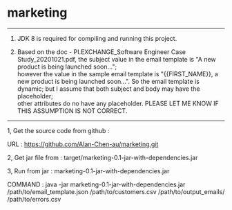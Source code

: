 # marketing


****************************************************************

1) JDK 8 is required for compiling and running this project. 

2) Based on the doc - PI.EXCHANGE_Software Engineer Case Study_20201021.pdf, 
   the subject value in the email template is "A new product is being launched soon...";  
   however the value in the sample email template is "{{FIRST_NAME}}, a new product is being launched soon...". 
   So the email template is dynamic; but I assume that both subject and body may have the placeholder;  
   other attributes do no have any placeholder. PLEASE LET ME KNOW IF THIS ASSUMPTION IS NOT CORRECT. 
   
*****************************************************************************

1, Get the source code from github : 

   URL : https://github.com/Alan-Chen-au/marketing.git
   
2, Get jar file from : target/marketing-0.1-jar-with-dependencies.jar 

3, Run from jar : marketing-0.1-jar-with-dependencies.jar 

   COMMAND : java -jar marketing-0.1-jar-with-dependencies.jar /path/to/email_template.json /path/to/customers.csv /path/to/output_emails/ /path/to/errors.csv
   
   
   